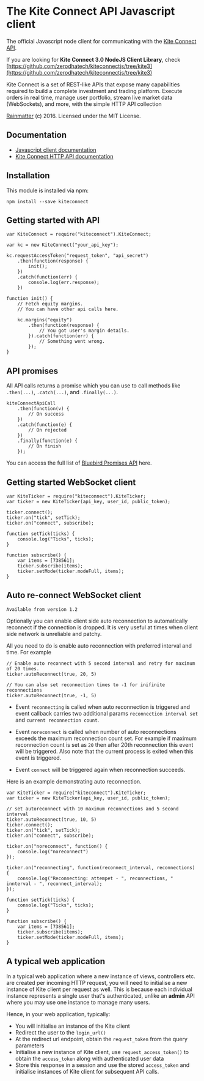 # The Kite Connect API Javascript client
The official Javascript node client for communicating with the [Kite Connect API](https://kite.trade).

If you are looking for **Kite Connect 3.0 NodeJS Client Library**, check [https://github.com/zerodhatech/kiteconnectjs/tree/kite3](https://github.com/zerodhatech/kiteconnectjs/tree/kite3)

Kite Connect is a set of REST-like APIs that expose many capabilities required to build a complete investment and trading platform. Execute orders in real time, manage user portfolio, stream live market data (WebSockets), and more, with the simple HTTP API collection

[Rainmatter](http://rainmatter.com) (c) 2016. Licensed under the MIT License.

## Documentation
- [Javascript client documentation](https://kite.trade/docs/kiteconnectjs)
- [Kite Connect HTTP API documentation](https://kite.trade/docs/connect/v1)

Installation
------------
This module is installed via npm:

	npm install --save kiteconnect

Getting started with API
------------------------
	var KiteConnect = require("kiteconnect").KiteConnect;

	var kc = new KiteConnect("your_api_key");

	kc.requestAccessToken("request_token", "api_secret")
		.then(function(response) {
			init();
		})
		.catch(function(err) {
			console.log(err.response);
		})

	function init() {
		// Fetch equity margins.
		// You can have other api calls here.

		kc.margins("equity")
			.then(function(response) {
				// You got user's margin details.
			}).catch(function(err) {
				// Something went wrong.
			});
	}

API promises
-------------
All API calls returns a promise which you can use to call methods like `.then(...)`, `.catch(...)`, and `.finally(...)`.

	kiteConnectApiCall
		.then(function(v) {
		    // On success
		})
		.catch(function(e) {
			// On rejected
		})
		.finally(function(e) {
			// On finish
		});

You can access the full list of [Bluebird Promises API](https://github.com/petkaantonov/bluebird/blob/master/API.md) here.

Getting started WebSocket client
--------------------------------
	var KiteTicker = require("kiteconnect").KiteTicker;
	var ticker = new KiteTicker(api_key, user_id, public_token);

	ticker.connect();
	ticker.on("tick", setTick);
	ticker.on("connect", subscribe);

	function setTick(ticks) {
		console.log("Ticks", ticks);
	}

	function subscribe() {
		var items = [738561];
		ticker.subscribe(items);
		ticker.setMode(ticker.modeFull, items);
	}

Auto re-connect WebSocket client
-------------------------------
```
Available from version 1.2
```
Optionally you can enable client side auto reconnection to automatically reconnect if the connection is dropped.
It is very useful at times when client side network is unreliable and patchy.

All you need to do is enable auto reconnection with preferred interval and time. For example

	// Enable auto reconnect with 5 second interval and retry for maximum of 20 times.
	ticker.autoReconnect(true, 20, 5)

	// You can also set reconnection times to -1 for inifinite reconnections
	ticker.autoReconnect(true, -1, 5)

- Event `reconnecting` is called when auto reconnection is triggered and event callback carries two additional params `reconnection interval set` and `current reconnection count`.

- Event `noreconnect` is called when number of auto reconnections exceeds the maximum reconnection count set. For example if maximum reconnection count is set as `20` then after 20th reconnection this event will be triggered. Also note that the current process is exited when this event is triggered.

- Event `connect` will be triggered again when reconnection succeeds.

Here is an example demonstrating auto reconnection.

	var KiteTicker = require("kiteconnect").KiteTicker;
	var ticker = new KiteTicker(api_key, user_id, public_token);

	// set autoreconnect with 10 maximum reconnections and 5 second interval
	ticker.autoReconnect(true, 10, 5)
	ticker.connect();
	ticker.on("tick", setTick);
	ticker.on("connect", subscribe);

	ticker.on("noreconnect", function() {
		console.log("noreconnect")
	});

	ticker.on("reconnecting", function(reconnect_interval, reconnections) {
		console.log("Reconnecting: attempet - ", reconnections, " innterval - ", reconnect_interval);
	});

	function setTick(ticks) {
		console.log("Ticks", ticks);
	}

	function subscribe() {
		var items = [738561];
		ticker.subscribe(items);
		ticker.setMode(ticker.modeFull, items);
	}

A typical web application
-------------------------
In a typical web application where a new instance of
views, controllers etc. are created per incoming HTTP
request, you will need to initialise a new instance of
Kite client per request as well. This is because each
individual instance represents a single user that's
authenticated, unlike an **admin** API where you may
use one instance to manage many users.

Hence, in your web application, typically:

- You will initialise an instance of the Kite client
- Redirect the user to the `login_url()`
- At the redirect url endpoint, obtain the
`request_token` from the query parameters
- Initialise a new instance of Kite client,
use `request_access_token()` to obtain the `access_token`
along with authenticated user data
- Store this response in a session and use the
stored `access_token` and initialise instances
of Kite client for subsequent API calls.
